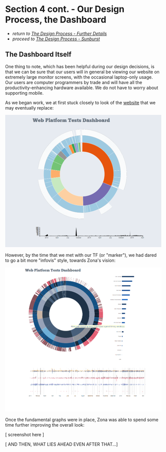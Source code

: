 # Section 4 cont. - Our Design Process, the Dashboard

* *return to [The Design Process - Further Details](design_details.md)*
* *proceed to [The Design Process - Sunburst](design_sunburst.md)*


## The Dashboard Itself

One thing to note, which has been helpful during our design decisions, is that we can be sure that our users will in general be viewing our website on extremely large monitor screens, with the occasional laptop-only usage.  Our users are computer programmers by trade and will have all the productivity-enhancing hardware available.  We do not have to worry about supporting mobile.

As we began work, we at first stuck closely to look of the [website](www.testthewebforward/dashboard) that we may eventually replace:

<p align="center">
    <img src="images/index1.png" width="600"/>
</p>

However, by the time that we met with our TF (or "marker"), we had dared to go a bit more "infovis" style, towards Zona's vision:

<p align="center">
    <img src="images/index2.png" width="600"/>
</p>

Once the fundamental graphs were in place, Zona was able to spend some time further improving the overall look:

[ screenshot here ]

[ AND THEN, WHAT LIES AHEAD EVEN AFTER THAT...]

